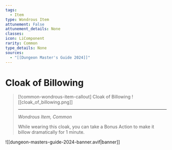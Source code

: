 ```yaml
---
tags:
  - Item
type: Wondrous Item
attunement: False
attunement_details: None
classes:
icon: LiComponent
rarity: Common
type_details: None
sources: 
  - "[[Dungeon Master's Guide 2024]]"
---
```

# Cloak of Billowing
>[!common-wondrous-item-callout] Cloak of Billowing
>![[cloak_of_billowing.png]]
>
>- - -
>_Wondrous Item, Common_
>
>While wearing this cloak, you can take a Bonus Action to make it billow dramatically for 1 minute.
>


![[dungeon-masters-guide-2024-banner.avif|banner]]